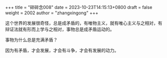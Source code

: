 +++
title = "碎碎念008"
date = 2023-10-23T14:15:13+0800
draft = false
weight = 2002
author = "zhangxingong"
+++

这个世界的发展很奇怪，总是成矛盾的，有唯物主义，就有唯心主义与之相对，有辩证法就有形而上学与之相对，事物总是成矛盾运动的。

事物为什么总是充满矛盾？

因为有矛盾，才会发展，才会有斗争，才会有发展的动力。
